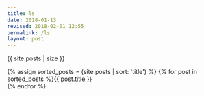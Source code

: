 ```yaml
---
title: ls
date: 2018-01-13
revised: 2018-02-01 12:55 
permalink: /ls
layout: post
---
```


{{ site.posts | size }}

{% assign sorted_posts = (site.posts | sort: 'title') %}
{% for post in sorted_posts %}<a href="{{ post.url }}">{{ post.title }}</a><br/>
{% endfor %}
